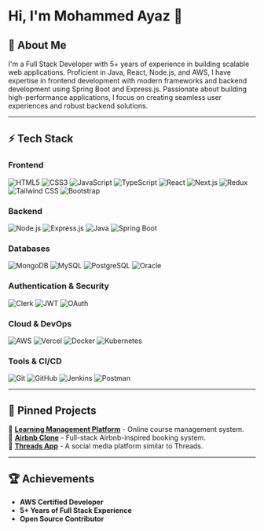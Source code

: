 # Hi, I'm Mohammed Ayaz 👋

## 🚀 About Me
I'm a Full Stack Developer with 5+ years of experience in building scalable web applications. Proficient in Java, React, Node.js, and AWS, I have expertise in frontend development with modern frameworks and backend development using Spring Boot and Express.js. Passionate about building high-performance applications, I focus on creating seamless user experiences and robust backend solutions.


---

## ⚡ Tech Stack

### **Frontend**
![HTML5](https://img.shields.io/badge/HTML5-orange?style=for-the-badge&logo=html5)
![CSS3](https://img.shields.io/badge/CSS3-blue?style=for-the-badge&logo=css3)
![JavaScript](https://img.shields.io/badge/JavaScript-yellow?style=for-the-badge&logo=javascript)
![TypeScript](https://img.shields.io/badge/TypeScript-3178C6?style=for-the-badge&logo=typescript)
![React](https://img.shields.io/badge/React-61DAFB?style=for-the-badge&logo=react)
![Next.js](https://img.shields.io/badge/Next.js-000000?style=for-the-badge&logo=nextdotjs)
![Redux](https://img.shields.io/badge/Redux-764ABC?style=for-the-badge&logo=redux)
![Tailwind CSS](https://img.shields.io/badge/TailwindCSS-38B2AC?style=for-the-badge&logo=tailwind-css)
![Bootstrap](https://img.shields.io/badge/Bootstrap-563D7C?style=for-the-badge&logo=bootstrap)

### **Backend**
![Node.js](https://img.shields.io/badge/Node.js-339933?style=for-the-badge&logo=node.js)
![Express.js](https://img.shields.io/badge/Express.js-000000?style=for-the-badge&logo=express)
![Java](https://img.shields.io/badge/Java-007396?style=for-the-badge&logo=java)
![Spring Boot](https://img.shields.io/badge/Spring%20Boot-6DB33F?style=for-the-badge&logo=spring-boot)

### **Databases**
![MongoDB](https://img.shields.io/badge/MongoDB-4EA94B?style=for-the-badge&logo=mongodb)
![MySQL](https://img.shields.io/badge/MySQL-4479A1?style=for-the-badge&logo=mysql)
![PostgreSQL](https://img.shields.io/badge/PostgreSQL-4169E1?style=for-the-badge&logo=postgresql)
![Oracle](https://img.shields.io/badge/Oracle-F80000?style=for-the-badge&logo=oracle)

### **Authentication & Security**
![Clerk](https://img.shields.io/badge/Clerk-000000?style=for-the-badge&logo=clerk)
![JWT](https://img.shields.io/badge/JWT-000000?style=for-the-badge&logo=json-web-tokens)
![OAuth](https://img.shields.io/badge/OAuth-3C3C3C?style=for-the-badge&logo=oauth)

### **Cloud & DevOps**
![AWS](https://img.shields.io/badge/AWS-FF9900?style=for-the-badge&logo=amazon-aws)
![Vercel](https://img.shields.io/badge/Vercel-black?style=for-the-badge&logo=vercel)
![Docker](https://img.shields.io/badge/Docker-2496ED?style=for-the-badge&logo=docker)
![Kubernetes](https://img.shields.io/badge/Kubernetes-326CE5?style=for-the-badge&logo=kubernetes)

### **Tools & CI/CD**
![Git](https://img.shields.io/badge/Git-F05032?style=for-the-badge&logo=git)
![GitHub](https://img.shields.io/badge/GitHub-181717?style=for-the-badge&logo=github)
![Jenkins](https://img.shields.io/badge/Jenkins-D24939?style=for-the-badge&logo=jenkins)
![Postman](https://img.shields.io/badge/Postman-FF6C37?style=for-the-badge&logo=postman)


---

## 📌 Pinned Projects

🔹 [**Learning Management Platform**](https://github.com/MohammedAyaz922/learning-management-app) - Online course management system.  
🔹 [**Airbnb Clone**](https://github.com/MohammedAyaz922/airbnb-clone) - Full-stack Airbnb-inspired booking system.  
🔹 [**Threads App**](https://github.com/MohammedAyaz922/threads_app) - A social media platform similar to Threads.  
 


---

## 🏆 Achievements
- **AWS Certified Developer**
- **5+ Years of Full Stack Experience**
- **Open Source Contributor**

